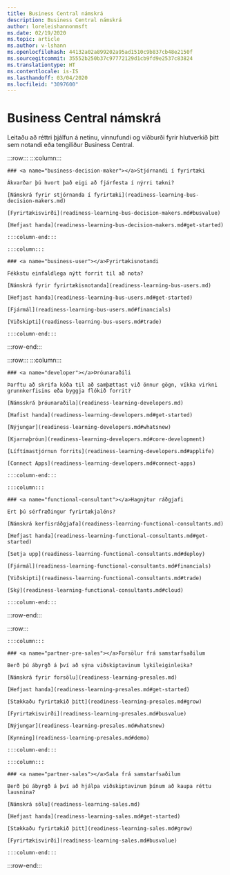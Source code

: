```yaml
---
title: Business Central námskrá
description: Business Central námskrá
author: loreleishannonmsft
ms.date: 02/19/2020
ms.topic: article
ms.author: v-lshann
ms.openlocfilehash: 44132a02a899202a95ad1510c9b837cb48e2150f
ms.sourcegitcommit: 35552b250b37c97772129d1cb9fd9e2537c83824
ms.translationtype: HT
ms.contentlocale: is-IS
ms.lasthandoff: 03/04/2020
ms.locfileid: "3097600"
---
```

# <a name="business-central-learning-catalog"></a>Business Central námskrá
Leitaðu að réttri þjálfun á netinu, vinnufundi og viðburði fyrir hlutverkið þitt sem notandi eða tengiliður Business Central.

:::row:::
    :::column:::

    ### <a name="business-decision-maker"></a>Stjórnandi í fyrirtæki

    Ákvarðar þú hvort það eigi að fjárfesta í nýrri tækni? 

    [Námskrá fyrir stjórnanda í fyrirtæki](readiness-learning-bus-decision-makers.md)

    [Fyrirtækisvirði](readiness-learning-bus-decision-makers.md#busvalue)

    [Hefjast handa](readiness-learning-bus-decision-makers.md#get-started)

    :::column-end:::

    :::column:::

    ### <a name="business-user"></a>Fyrirtækisnotandi

    Fékkstu einfaldlega nýtt forrit til að nota? 

    [Námskrá fyrir fyrirtækisnotanda](readiness-learning-bus-users.md)

    [Hefjast handa](readiness-learning-bus-users.md#get-started)

    [Fjármál](readiness-learning-bus-users.md#financials)

    [Viðskipti](readiness-learning-bus-users.md#trade)

    :::column-end:::

:::row-end:::

:::row:::
    :::column:::

    ### <a name="developer"></a>Þróunaraðili

    Þarftu að skrifa kóða til að samþættast við önnur gögn, víkka virkni grunnkerfisins eða byggja flókið forrit?

    [Námsskrá þróunaraðila](readiness-learning-developers.md)

    [Hafist handa](readiness-learning-developers.md#get-started)

    [Nýjungar](readiness-learning-developers.md#whatsnew)

    [Kjarnaþróun](readiness-learning-developers.md#core-development)

    [Líftímastjórnun forrits](readiness-learning-developers.md#applife)

    [Connect Apps](readiness-learning-developers.md#connect-apps)

    :::column-end:::

    :::column:::

    ### <a name="functional-consultant"></a>Hagnýtur ráðgjafi
    
    Ert þú sérfræðingur fyrirtækjaléns? 

    [Námskrá kerfisráðgjafa](readiness-learning-functional-consultants.md)

    [Hefjast handa](readiness-learning-functional-consultants.md#get-started)

    [Setja upp](readiness-learning-functional-consultants.md#deploy)

    [Fjármál](readiness-learning-functional-consultants.md#financials)

    [Viðskipti](readiness-learning-functional-consultants.md#trade)

    [Ský](readiness-learning-functional-consultants.md#cloud)

    :::column-end:::

:::row-end:::

:::row:::

    :::column:::

    ### <a name="partner-pre-sales"></a>Forsölur frá samstarfsaðilum

    Berð þú ábyrgð á því að sýna viðskiptavinum lykileiginleika? 

    [Námskrá fyrir forsölu](readiness-learning-presales.md)

    [Hefjast handa](readiness-learning-presales.md#get-started)

    [Stækkaðu fyrirtækið þitt](readiness-learning-presales.md#grow)

    [Fyrirtækisvirði](readiness-learning-presales.md#busvalue)

    [Nýjungar](readiness-learning-presales.md#whatsnew)

    [Kynning](readiness-learning-presales.md#demo)

    :::column-end:::

    :::column:::

    ### <a name="partner-sales"></a>Sala frá samstarfsaðilum

    Berð þú ábyrgð á því að hjálpa viðskiptavinum þínum að kaupa réttu lausnina? 

    [Námskrá sölu](readiness-learning-sales.md)

    [Hefjast handa](readiness-learning-sales.md#get-started)

    [Stækkaðu fyrirtækið þitt](readiness-learning-sales.md#grow)

    [Fyrirtækisvirði](readiness-learning-sales.md#busvalue)

    :::column-end:::

:::row-end:::
